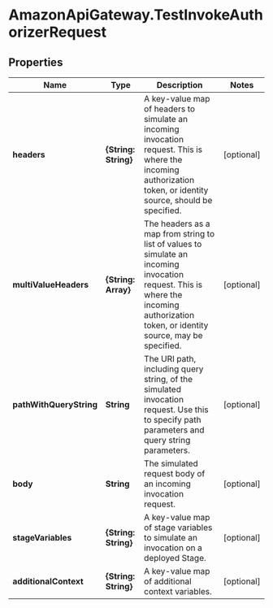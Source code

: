 # AmazonApiGateway.TestInvokeAuthorizerRequest

## Properties

Name | Type | Description | Notes
------------ | ------------- | ------------- | -------------
**headers** | **{String: String}** | A key-value map of headers to simulate an incoming invocation request. This is where the incoming authorization token, or identity source, should be specified. | [optional] 
**multiValueHeaders** | **{String: Array}** | The headers as a map from string to list of values to simulate an incoming invocation request. This is where the incoming authorization token, or identity source, may be specified. | [optional] 
**pathWithQueryString** | **String** | The URI path, including query string, of the simulated invocation request. Use this to specify path parameters and query string parameters. | [optional] 
**body** | **String** | The simulated request body of an incoming invocation request. | [optional] 
**stageVariables** | **{String: String}** | A key-value map of stage variables to simulate an invocation on a deployed Stage. | [optional] 
**additionalContext** | **{String: String}** | A key-value map of additional context variables. | [optional] 


